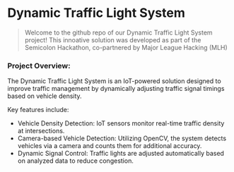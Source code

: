# Dynamic Traffic Light System
> Welcome to the github repo of our Dynamic Traffic Light System project!
> This innoative solution was developed as part of the Semicolon Hackathon, co-partnered by Major League Hacking (MLH)

### Project Overview:
The Dynamic Traffic Light System is an IoT-powered solution designed to improve traffic management by dynamically adjusting traffic signal timings based on vehicle density.

Key features include:
- Vehicle Density Detection: IoT sensors monitor real-time traffic density at intersections.
- Camera-based Vehicle Detection: Utilizing OpenCV, the system detects vehicles via a camera and counts them for additional accuracy.
- Dynamic Signal Control: Traffic lights are adjusted automatically based on analyzed data to reduce congestion.
